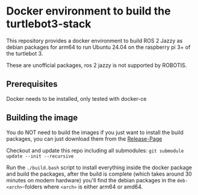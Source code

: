 # Docker environment to build the turtlebot3-stack
This repository provides a docker environment to build ROS 2 Jazzy as debian packages for arm64 to run Ubuntu 24.04 on the raspberry pi 3+ of the turtlebot 3.

These are unofficial packages, ros 2 jazzy is not supported by ROBOTIS.

## Prerequisites
Docker needs to be installed, only tested with docker-ce

## Building the image
You do NOT need to build the images if you just want to install the build packages, you can just download them from the [Release-Page](https://github.com/brean/turtlebot3-docker-build/releases/tag/ros-jazzy-turtlebot3_2.2.0-0noble_arm64)

Checkout and update this repo including all submodules: `git submodule update --init --recursive`

Run the `./build.bash` script to install everything inside the docker package and build the packages, after the build is complete (which takes around 30 minutes on modern hardware) you'll find the debian packages in the `deb-<arch>`-folders where `<arch>` is either arm64 or amd64.
